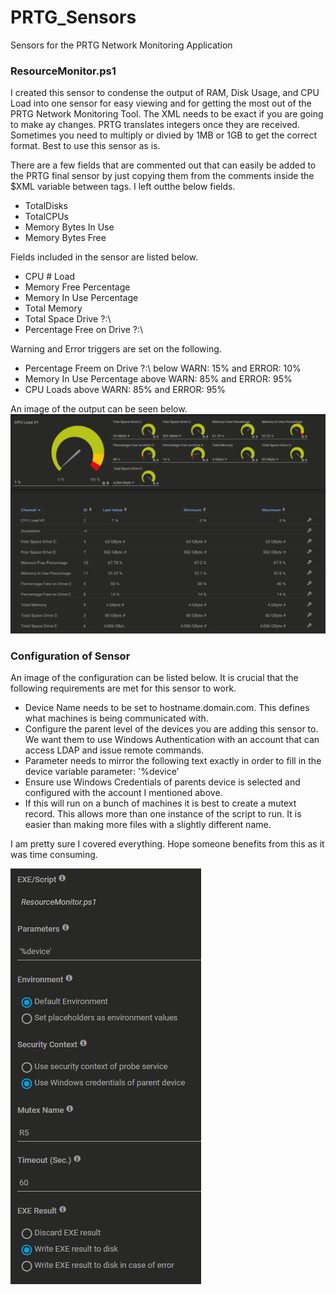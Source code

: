 # PRTG_Sensors
Sensors for the PRTG Network Monitoring Application

### ResourceMonitor.ps1
I created this sensor to condense the output of RAM, Disk Usage, and CPU Load into one sensor for easy viewing and for getting the most out of the PRTG Network Monitoring Tool. The XML needs to be exact if you are going to make ay changes. PRTG  translates integers once they are received. Sometimes you need to multiply or divied by 1MB or 1GB to get the correct format. Best to use this sensor as is.

There are a few fields that are commented out that can easily be added to the PRTG final sensor by just copying them from the comments inside the $XML variable between <Result> tags. I left outthe below fields.
  - TotalDisks
  - TotalCPUs
  - Memory Bytes In Use
  - Memory Bytes Free
  
  Fields included in the sensor are listed below.
  - CPU # Load
  - Memory Free Percentage
  - Memory In Use Percentage
  - Total Memory
  - Total Space Drive ?:\
  - Percentage Free on Drive ?:\

Warning and Error triggers are set on the following.
- Percentage Freem on Drive ?:\  below WARN: 15% and ERROR: 10%
- Memory In Use Percentage above WARN: 85% and ERROR: 95%
- CPU Loads above WARN: 85% and ERROR: 95% 

An image of the output can be seen below.
![Image of PRTG Results in GUI](https://raw.githubusercontent.com/tobor88/PRTG_Sensors/master/PRTG_Result_Image.png)

### Configuration of Sensor
An image of the configuration can be listed below. It is crucial that the following requirements are met for this sensor to work.
-  Device Name needs to be set to hostname.domain.com. This defines what machines is being communicated with.
- Configure the parent level of the devices you are adding this sensor to. We want them to use Windows Authentication with an account that can access LDAP and issue remote commands. 
- Parameter needs to mirror the following text exactly in order to fill in the device variable parameter: '%device' 
- Ensure use Windows Credentials of parents device is selected and configured with the account I mentioned above.
- If this will run on a bunch of machines it is best to create a mutext record. This allows more than one instance of the script to run. It is easier than making more files with a slightly different name.

I am pretty sure I covered everything. Hope someone benefits from this as it was time consuming.

![Image of PRTG Sensor Settings](https://raw.githubusercontent.com/tobor88/PRTG_Sensors/master/PRTG_Sensor_Image.png)

